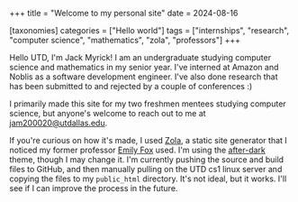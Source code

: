 +++
title = "Welcome to my personal site" 
date = 2024-08-16

[taxonomies] 
categories = ["Hello world"] 
tags = ["internships", "research", "computer science", "mathematics", "zola", "professors"]
+++

Hello UTD, I'm Jack Myrick! I am an undergraduate studying computer science and mathematics in my senior year. I've interned at Amazon and Noblis as a software development engineer. I've also done research that has been submitted to and rejected by a couple of conferences :)
<!-- more -->

I primarily made this site for my two freshmen mentees studying computer science, but anyone's welcome to reach out to me at jam200020@utdallas.edu.

If you're curious on how it's made, I used [Zola](https://www.getzola.org/), a static site generator that I noticed my former professor [Emily Fox](https://personal.utdallas.edu/~emily.fox/) used. I'm using the [after-dark](https://www.getzola.org/themes/after-dark/) theme, though I may change it. I'm currently pushing the source and build files to GitHub, and then manually pulling on the UTD cs1 linux server and copying the files to my `public_html` directory. It's not ideal, but it works. I'll see if I can improve the process in the future.